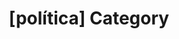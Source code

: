 ---
article_id: 0
description: List of articles under [política] category.
image: http://huntingbears.com.ve/static/img/site/mstile-310x310.png
layout: category
slug: politica
title: '[política] Category'
---
